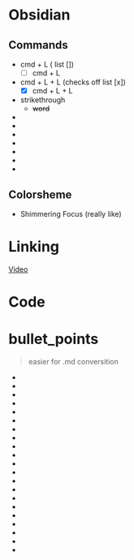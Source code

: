 
# Obsidian


## Commands 
- cmd + L   ( list [])
	- [ ] cmd + L
- cmd + L + L (checks off list [x])
	- [x] cmd + L  + L
- strikethrough
	- ~~word~~
- 
- 
- 
- 
- 
- 
- 









## Colorsheme
- Shimmering Focus (really like)



# Linking

[Video](https://www.youtube.com/watch?v=vStUKrOEuRc&ab_channel=SantiYounger)


# Code















# bullet_points

> easier for .md conversition

- 
- 
- 
- 
- 
- 
- 
- 
- 
- 
- 
- 
- 
- 
- 
- 
- 
- 
- 
- 
- 


